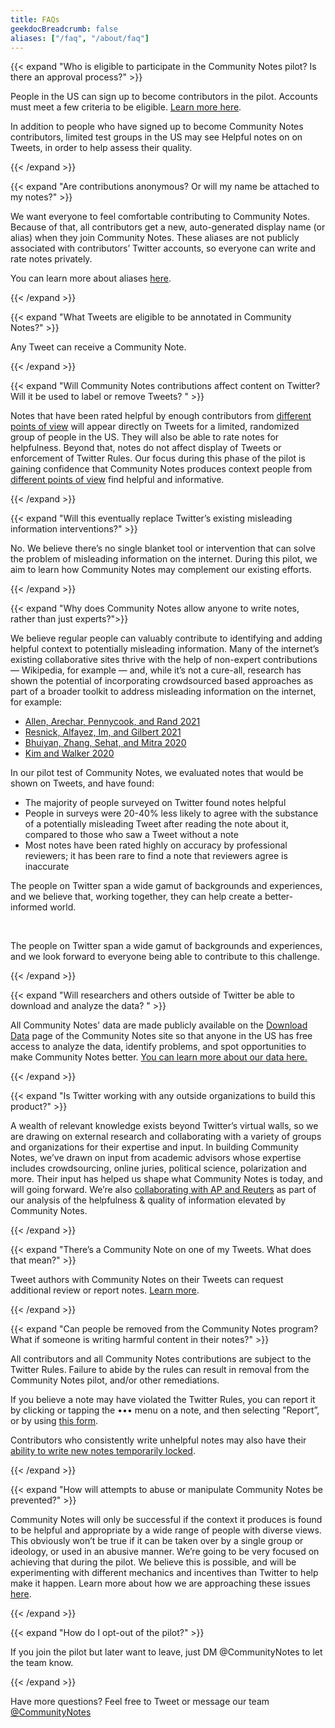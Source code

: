 ```yaml
---
title: FAQs
geekdocBreadcrumb: false
aliases: ["/faq", "/about/faq"]
---
```


{{< expand "Who is eligible to participate in the Community Notes pilot? Is there an approval process?" >}}

People in the US can sign up to become contributors in the pilot. Accounts must meet a few criteria to be eligible. [Learn more here](../signup/).

In addition to people who have signed up to become Community Notes contributors, limited test groups in the US may see Helpful notes on on Tweets, in order to help assess their quality.

{{< /expand >}}

{{< expand "Are contributions anonymous? Or will my name be attached to my notes?" >}}

We want everyone to feel comfortable contributing to Community Notes. Because of that, all contributors get a new, auto-generated display name (or alias) when they join Community Notes. These aliases are not publicly associated with contributors’ Twitter accounts, so everyone can write and rate notes privately.

You can learn more about aliases [here](../aliases).

{{< /expand >}}

{{< expand "What Tweets are eligible to be annotated in Community Notes?" >}}

Any Tweet can receive a Community Note.

{{< /expand >}}

{{< expand "Will Community Notes contributions affect content on Twitter? Will it be used to label or remove Tweets? " >}}

Notes that have been rated helpful by enough contributors from [different points of view](../diversity/) will appear directly on Tweets for a limited, randomized group of people in the US. They will also be able to rate notes for helpfulness. Beyond that, notes do not affect display of Tweets or enforcement of Twitter Rules. Our focus during this phase of the pilot is gaining confidence that Community Notes produces context people from [different points of view](../diversity/) find helpful and informative.

{{< /expand >}}

{{< expand "Will this eventually replace Twitter’s existing misleading information interventions?" >}}

No. We believe there’s no single blanket tool or intervention that can solve the problem of misleading information on the internet. During this pilot, we aim to learn how Community Notes may complement our existing efforts.

{{< /expand >}}

{{< expand "Why does Community Notes allow anyone to write notes, rather than just experts?">}}

We believe regular people can valuably contribute to identifying and adding helpful context to potentially misleading information. Many of the internet’s existing collaborative sites thrive with the help of non-expert contributions — Wikipedia, for example — and, while it’s not a cure-all, research has shown the potential of incorporating crowdsourced based approaches as part of a broader toolkit to address misleading information on the internet, for example:

- [Allen, Arechar, Pennycook, and Rand 2021](https://www.science.org/doi/10.1126/sciadv.abf4393)
- [Resnick, Alfayez, Im, and Gilbert 2021](https://arxiv.org/abs/2108.07898)
- [Bhuiyan, Zhang, Sehat, and Mitra 2020](https://arxiv.org/pdf/2008.09533.pdf)
- [Kim and Walker 2020](https://misinforeview.hks.harvard.edu/article/leveraging-volunteer-fact-checking-to-identify-misinformation-about-covid-19-in-social-media/)

In our pilot test of Community Notes, we evaluated notes that would be shown on Tweets, and have found:

- The majority of people surveyed on Twitter found notes helpful
- People in surveys were 20-40% less likely to agree with the substance of a potentially misleading Tweet after reading the note about it, compared to those who saw a Tweet without a note
- Most notes have been rated highly on accuracy by professional reviewers; it has been rare to find a note that reviewers agree is inaccurate

The people on Twitter span a wide gamut of backgrounds and experiences, and we believe that, working together, they can help create a better-informed world.

<br>

The people on Twitter span a wide gamut of backgrounds and experiences, and we look forward to everyone being able to contribute to this challenge.

{{< /expand >}}

{{< expand "Will researchers and others outside of Twitter be able to download and analyze the data? " >}}

All Community Notes' data are made publicly available on the [Download Data](https://twitter.com/i/birdwatch/download-data) page of the Community Notes site so that anyone in the US has free access to analyze the data, identify problems, and spot opportunities to make Community Notes better. [You can learn more about our data here.](../data)

{{< /expand >}}

{{< expand "Is Twitter working with any outside organizations to build this product?" >}}

A wealth of relevant knowledge exists beyond Twitter’s virtual walls, so we are drawing on external research and collaborating with a variety of groups and organizations for their expertise and input. In building Community Notes, we’ve drawn on input from academic advisors whose expertise includes crowdsourcing, online juries, political science, polarization and more. Their input has helped us shape what Community Notes is today, and will going forward. We’re also [collaborating with AP and Reuters](https://twitter.com/communitynotes/status/1422293696041603081) as part of our analysis of the helpfulness & quality of information elevated by Community Notes.

{{< /expand >}}

{{< expand "There’s a Community Note on one of my Tweets. What does that mean?" >}}

Tweet authors with Community Notes on their Tweets can request additional review or report notes. [Learn more](../additional-review/).

{{< /expand >}}

{{< expand "Can people be removed from the Community Notes program? What if someone is writing harmful content in their notes?" >}}

All contributors and all Community Notes contributions are subject to the Twitter Rules. Failure to abide by the rules can result in removal from the Community Notes pilot, and/or other remediations.

If you believe a note may have violated the Twitter Rules, you can report it by clicking or tapping the ••• menu on a note, and then selecting "Report”, or by using [this form](https://help.twitter.com/en/forms/birdwatch).

Contributors who consistently write unhelpful notes may also have their [ability to write new notes temporarily locked](../writing-ability).

{{< /expand >}}

{{< expand "How will attempts to abuse or manipulate Community Notes be prevented?" >}}

Community Notes will only be successful if the context it produces is found to be helpful and appropriate by a wide range of people with diverse views. This obviously won’t be true if it can be taken over by a single group or ideology, or used in an abusive manner. We’re going to be very focused on achieving that during the pilot. We believe this is possible, and will be experimenting with different mechanics and incentives than Twitter to help make it happen. Learn more about how we are approaching these issues [here](../challenges).

{{< /expand >}}

{{< expand "How do I opt-out of the pilot?" >}}

If you join the pilot but later want to leave, just DM @CommunityNotes to let the team know.

{{< /expand >}}

Have more questions? Feel free to Tweet or message our team [@CommunityNotes](https://twitter.com/communitynotes)
